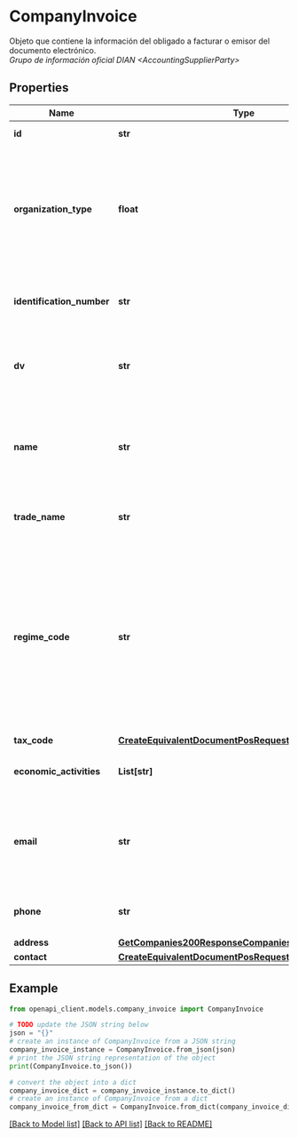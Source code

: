 # CompanyInvoice

Objeto que contiene la información del obligado a facturar o emisor del documento electrónico. <br><i>Grupo de información oficial DIAN &lt;AccountingSupplierParty&gt;</i>

## Properties

Name | Type | Description | Notes
------------ | ------------- | ------------- | -------------
**id** | **str** | Id de la empresa. Id único generado por la API | 
**organization_type** | **float** | Identificador de tipo de organización jurídica de la persona o empresa. Se debe colocar el Código que corresponda de la tabla de tipos de organización jurídica de la DIAN. &lt;br&gt;&lt;i&gt;Campo oficial DIAN &amp;lt;AdditionalAccountID&amp;gt;&lt;/i&gt; | [optional] 
**identification_number** | **str** | Número de identificación o NIT del emisor, sin guiones ni DV. &lt;br&gt;&lt;i&gt;Campo oficial DIAN &amp;lt;CompanyID&amp;gt;&lt;/i&gt; | [optional] 
**dv** | **str** | DV del NIT del emisor. Es obligatorio si identificationType &#x3D; 31. &lt;br&gt;&lt;i&gt;Campo oficial DIAN &amp;lt;@schemeID&amp;gt;&lt;/i&gt; | [optional] 
**name** | **str** | Nombre (Razón Social) del Emisor. Si no se envía, se tomará el Nombre/Razón Social de la compañía. &lt;br&gt;&lt;i&gt;Campo oficial DIAN &amp;lt;RegistrationName&amp;gt;&lt;/i&gt; | [optional] 
**trade_name** | **str** | Nombre Comercial del Emisor. &lt;br&gt;&lt;i&gt;Campo oficial DIAN &amp;lt;Name&amp;gt;&lt;/i&gt; | [optional] 
**regime_code** | **str** | Régimen o tipo de obligación o responsabilidad del emisor. Se debe colocar el Código que corresponda de la tabla de tipos de régimen/responsabilidades fiscales de la DIAN. Para reportar varias obligaciones / responsabilidades, se deben reportar separando cada uno de los valores de la lista con &#39;;&#39;. Ejemplo O‐13;O‐15; &lt;br&gt;&lt;i&gt;Campo oficial DIAN &amp;lt;TaxLevelCode&amp;gt;&lt;/i&gt; | [optional] 
**tax_code** | [**CreateEquivalentDocumentPosRequestCompanyTaxCode**](CreateEquivalentDocumentPosRequestCompanyTaxCode.md) |  | [optional] 
**economic_activities** | **List[str]** | Lista de actividades económicas de la empresa. Debe informar el código según lista CIIU | [optional] 
**email** | **str** | Correo electrónico. Se debe colocar el correo de recepción para documentos e instrumentos electrónicos. &lt;br&gt;&lt;i&gt;Campo oficial DIAN &amp;lt;ElectronicMail&amp;gt;&lt;/i&gt; | [optional] 
**phone** | **str** | Número de teléfono, celular u otro. &lt;br&gt;&lt;i&gt;Campo oficial DIAN &amp;lt;Telephone&amp;gt;&lt;/i&gt; | [optional] 
**address** | [**GetCompanies200ResponseCompaniesInnerAddress**](GetCompanies200ResponseCompaniesInnerAddress.md) |  | [optional] 
**contact** | [**CreateEquivalentDocumentPosRequestCompanyContact**](CreateEquivalentDocumentPosRequestCompanyContact.md) |  | [optional] 

## Example

```python
from openapi_client.models.company_invoice import CompanyInvoice

# TODO update the JSON string below
json = "{}"
# create an instance of CompanyInvoice from a JSON string
company_invoice_instance = CompanyInvoice.from_json(json)
# print the JSON string representation of the object
print(CompanyInvoice.to_json())

# convert the object into a dict
company_invoice_dict = company_invoice_instance.to_dict()
# create an instance of CompanyInvoice from a dict
company_invoice_from_dict = CompanyInvoice.from_dict(company_invoice_dict)
```
[[Back to Model list]](../README.md#documentation-for-models) [[Back to API list]](../README.md#documentation-for-api-endpoints) [[Back to README]](../README.md)


